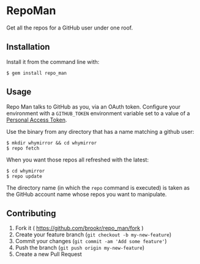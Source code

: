 # RepoMan

Get all the repos for a GitHub user under one roof.

## Installation

Install it from the command line with:

    $ gem install repo_man

## Usage

Repo Man talks to GitHub as you, via an OAuth token. Configure your environment with a `GITHUB_TOKEN` environment variable set to a value of a [Personal Access Token](https://github.com/settings/tokens).

Use the binary from any directory that has a name matching a github user:

    $ mkdir whymirror && cd whymirror
    $ repo fetch

When you want those repos all refreshed with the latest:

    $ cd whymirror
    $ repo update

The directory name (in which the `repo` command is executed) is taken as the GitHub account name whose repos you want to manipulate.

## Contributing

1. Fork it ( https://github.com/brookr/repo_man/fork )
2. Create your feature branch (`git checkout -b my-new-feature`)
3. Commit your changes (`git commit -am 'Add some feature'`)
4. Push the branch (`git push origin my-new-feature`)
5. Create a new Pull Request
